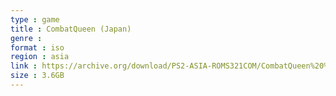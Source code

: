 ```yaml
---
type : game
title : CombatQueen (Japan)
genre : 
format : iso
region : asia
link : https://archive.org/download/PS2-ASIA-ROMS321COM/CombatQueen%20%28Japan%29.7z
size : 3.6GB
---
```

